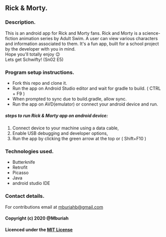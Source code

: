## Rick & Morty.

### Description.
This is an android app for Rick and Morty fans. Rick and Morty is a science-fiction animation series by Adult Swim.
A user can view various characters and information associated to them.
It's a fun app, built for a school project by the developer with you in mind. <br>
Hope you'll totally enjoy :wink:<br>
Lets get Schwifty! (Sn02 E5)

### Program setup instructions.
 - Fork this repo and clone it.
 - Run the app on Android Studio editor and wait for gradle to build.
  ( CTRL + F9 )
 - When prompted to sync due to build.gradle, allow sync.
 - Run the app on AVD(emulator) or connect your android device and run.

##### steps to run Rick & Morty app on android device:
1. Connect device to your machine using a data cable,
2. Enable USB debugging and developer options,
3. Run the app by clicking the green arrow at the top or ( Shift+F10 )

### Technologies used.
- Butterknife
- Retrofit
- Picasso
- Java
- android studio IDE

### Contact details.

For contributions email at mburiahb@gmail.com

#### Copyright (c) 2020 @Mburiah

#### Licenced under the [MIT License](LICENSE)
